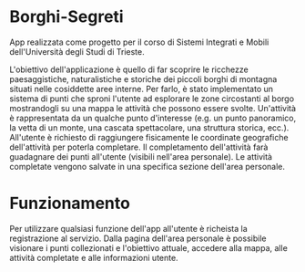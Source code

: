 # Borghi-Segreti
App realizzata come progetto per il corso di Sistemi Integrati e Mobili dell'Università degli Studi di Trieste.

L'obiettivo dell'applicazione è quello di far scoprire le ricchezze paesaggistiche, naturalistiche e storiche dei piccoli borghi di montagna situati nelle cosiddette aree interne.
Per farlo, è stato implementato un sistema di punti che sproni l'utente ad esplorare le zone circostanti al borgo mostrandogli su una mappa le attività che possono essere svolte. 
Un'attività è rappresentata da un qualche punto d'interesse (e.g. un punto panoramico, la vetta di un monte, una cascata spettacolare, una struttura storica, ecc.).
All'utente è richiesto di raggiungere fisicamente le coordinate geografiche dell'attività per poterla completare.
Il completamento dell'attività farà guadagnare dei punti all'utente (visibili nell'area personale).
Le attività completate vengono salvate in una specifica sezione dell'area personale.

# Funzionamento
Per utilizzare qualsiasi funzione dell'app all'utente è richeista la registrazione al servizio.
Dalla pagina dell'area personale è possibile visionare i punti collezionati e l'obiettivo attuale, accedere alla mappa, alle attività completate e alle informazioni utente.
